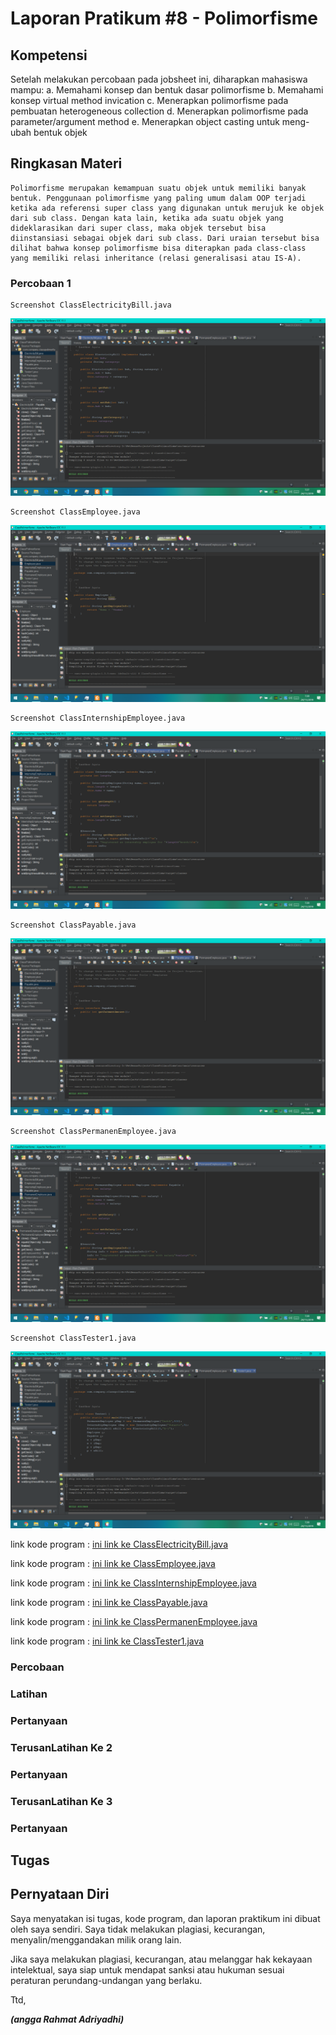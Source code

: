 # Laporan Pratikum #8 - Polimorfisme

## Kompetensi
   Setelah melakukan percobaan pada jobsheet ini, diharapkan mahasiswa mampu:
    a. Memahami konsep dan bentuk dasar polimorfisme
    b. Memahami konsep virtual method invication
    c. Menerapkan polimorfisme pada pembuatan heterogeneous collection
    d. Menerapkan polimorfisme pada parameter/argument method
    e. Menerapkan object casting untuk meng-ubah bentuk objek


## Ringkasan Materi
    Polimorfisme merupakan kemampuan suatu objek untuk memiliki banyak
    bentuk. Penggunaan polimorfisme yang paling umum dalam OOP terjadi
    ketika ada referensi super class yang digunakan untuk merujuk ke objek dari sub class. Dengan kata lain, ketika ada suatu objek yang dideklarasikan dari super class, maka objek tersebut bisa diinstansiasi sebagai objek dari sub class. Dari uraian tersebut bisa dilihat bahwa konsep polimorfisme bisa diterapkan pada class-class yang memiliki relasi inheritance (relasi generalisasi atau IS-A).

### Percobaan 1
    Screenshot ClassElectricityBill.java
![screenshot ClassElectricityBill.Java](img/ClassElectricityBill.png)

    Screenshot ClassEmployee.java
![screenshot ClassEmployee.Java](img/ClassEmployee.png)

    Screenshot ClassInternshipEmployee.java
![screenshot ClassInternshipEmployee.Java](img/ClassInternshipEmployee.png)

    Screenshot ClassPayable.java
![screenshot ClassPayable.Java](img/ClassPayable.png)

    Screenshot ClassPermanenEmployee.java
![screenshot ClassPermanenEmployee.Java !!!](img/ClassPermanenEmployee.png)

    Screenshot ClassTester1.java
![screenshot ClassTester1.Java !!!](img/ClassTester1.png)

link kode program : [ini link ke ClassElectricityBill.java](../../src/8_Polimorfisme/ElectricityBill.java) 

link kode program : [ini link ke ClassEmployee.java](../../src/8_Polimorfisme/Employee.java)

link kode program : [ini link ke ClassInternshipEmployee.java](../../src/8_Polimorfisme/InternshipEmployee.java)

link kode program : [ini link ke ClassPayable.java](../../src/8_Polimorfisme/Payable.java)

link kode program : [ini link ke ClassPermanenEmployee.java](../../src/8_Polimorfisme/PermanenEmployee.java)

link kode program : [ini link ke ClassTester1.java](../../src/8_Polimorfisme/Tester1.java)

### Percobaan 





### Latihan



### Pertanyaan


### TerusanLatihan Ke 2


### Pertanyaan


### TerusanLatihan Ke 3



### Pertanyaan


## Tugas


## Pernyataan Diri

Saya menyatakan isi tugas, kode program, dan laporan praktikum ini dibuat oleh saya sendiri. Saya tidak melakukan plagiasi, kecurangan, menyalin/menggandakan milik orang lain.

Jika saya melakukan plagiasi, kecurangan, atau melanggar hak kekayaan intelektual, saya siap untuk mendapat sanksi atau hukuman sesuai peraturan perundang-undangan yang berlaku.

Ttd,

***(angga Rahmat Adriyadhi)***